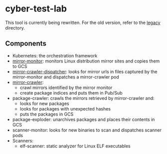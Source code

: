 # cyber-test-lab

This tool is currently being rewritten. For the old version, refer to the [legacy](legacy) directory.

## Components

* Kubernetes: the orchestration framework
* [mirror-monitor](mirror-monitor/mirror-monitor.yml): monitors Linux distribution mirror sites and copies them to GCS
* [mirror-crawler-dispatcher](mirror-crawler-dispatcher/mirror-crawler-dispatcher.yml): looks for mirror urls in files captured by the mirror-monitor and dispatches a mirror-crawler pod
* [mirror-crawler](mirror-crawler-dispatcher/docker/mirror-crawler.j2):
  * crawl mirrors identified by the mirror monitor
  * create package indices and puts them in Pub/Sub
* package-crawler: crawls the mirrors retrieved by mirror-crawler and:
  * looks for new packages
  * looks for packages with unexpected hashes
  * puts the packages in GCS
* package-exploder: unarchives packages and places their contents in GCS
* scanner-monitor: looks for new binaries to scan and dispatches scanner pods
* Scanners:
  * elf-scanner: static analyzer for Linux ELF executables